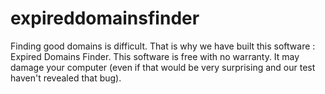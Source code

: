 # expireddomainsfinder
Finding good domains is difficult. That is why we have built this software : Expired Domains Finder. This software is free with no warranty. It may damage your computer (even if that would be very surprising and our test haven't revealed that bug). 
